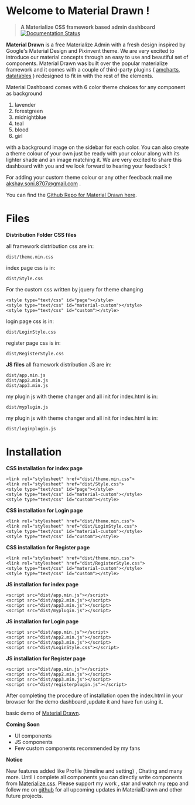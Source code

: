# Welcome to Material Drawn !
> **A Materialize CSS framework based admin dashboard**
[![Documentation Status](https://readthedocs.org/projects/materialdrawn/badge/?version=latest)](https://materialdrawn.readthedocs.io/en/latest/?badge=latest)

**Material Drawn** is a free Materialize Admin with a fresh design inspired by Google's Material Design and Pixinvent theme. We are very excited to introduce our material concepts through an easy to use and beautiful set of components. Material Drawn was built over the popular materialize framework and it comes with a couple of third-party plugins ( [amcharts](https://www.amcharts.com/), [datatables](https://datatables.net/) ) redesigned to fit in with the rest of the elements.

  
Material Dashboard comes with 6 color theme choices for any component as background  

 1. lavender
 2. forestgreen
 3. midnightblue
 4. teal
 5. blood
 6. girl
 
 with a background image on the sidebar for each color. You can also create a theme colour of your own just be ready with your colour along with its lighter shade and an image matching it. We are very excited to share this dashboard with you and we look forward to hearing your feedback ! 
 
 For adding your custom theme colour or any other feedback mail me akshay.soni.8707@gmail.com .
  
You can find the [Github Repo for Material Drawn here](https://github.com/akshaysoni8707/MaterialDrawn).

# Files
**Distribution Folder**
**CSS files**

all framework distribution css are in:

    dist/theme.min.css

index page css is in:

    dist/Style.css

For the custom css written by jquery for theme  changing

    <style type="text/css" id="page"></style>
    <style type="text/css" id="material-custom"></style>
    <style type="text/css" id="custom"></style>

login page css is in:

    dist/LoginStyle.css

register page css is in:

    dist/RegisterStyle.css

**JS files**
all framework distribution JS are in:

    dist/app.min.js
    dist/app2.min.js
    dist/app3.min.js

my plugin js with theme changer and all init for index.html is in:

    dist/myplugin.js

my plugin js with theme changer and all init for index.html is in:

    dist/loginplugin.js


# Installation
**CSS installation for index page**

    <link rel="stylesheet" href="dist/theme.min.css">
    <link rel="stylesheet" href="dist/Style.css">
    <style type="text/css" id="page"></style>
    <style type="text/css" id="material-custom"></style>
    <style type="text/css" id="custom"></style>

**CSS installation for Login page**

    <link rel="stylesheet" href="dist/theme.min.css">
    <link rel="stylesheet" href="dist/LoginStyle.css">
    <style type="text/css" id="material-custom"></style>
    <style type="text/css" id="custom"></style>

**CSS installation for Register page**

    <link rel="stylesheet" href="dist/theme.min.css">
    <link rel="stylesheet" href="dist/RegisterStyle.css">
    <style type="text/css" id="material-custom"></style>
    <style type="text/css" id="custom"></style>

**JS installation for index page**

    <script src="dist/app.min.js"></script>
    <script src="dist/app2.min.js"></script>
    <script src="dist/app3.min.js"></script>
    <script src="dist/myplugin.js"></script>

**JS installation for Login page**

    <script src="dist/app.min.js"></script>
    <script src="dist/app2.min.js"></script>
    <script src="dist/app3.min.js"></script>
    <script src="dist/LoginStyle.css"></script>

**JS installation for Register page**

    <script src="dist/app.min.js"></script>
    <script src="dist/app2.min.js"></script>
    <script src="dist/app3.min.js"></script>
    <script src="dist/registerplugin.js"></script>

After completing the procedure of installation open the index.html in your browser for the demo dashboard ,update it and have fun using it.

basic demo of [Material Drawn](https://material-drawn.herokuapp.com).

**Coming Soon**

 - UI components 
 - JS components
 - Few custom components recommended by my fans

**Notice**

New features added like Profile (timeline and setting) , Chating and many more.
Until i complete all components you can directly write components from [Materialize.css](https://materializecss.com/).
Please support my work , star and watch my [repo](https://github.com/akshaysoni8707/MaterialDrawn) and follow me on [github](https://github.com/akshaysoni8707) for all upcoming updates in MaterialDrawn and other future projects.  
